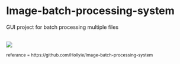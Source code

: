 # Image-batch-processing-system
<p>GUI project for batch processing multiple files</p>
<br>
 <img src="(https://user-images.githubusercontent.com/96903120/171059947-028eac85-c0fc-4929-b72d-f13b6574930f.png)"> 












<p><small> referance = https://github.com/Hollyie/Image-batch-processing-system </small></p>



